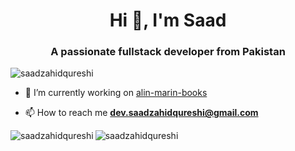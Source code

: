 <h1 align="center">Hi 👋, I'm Saad</h1>
<h3 align="center">A passionate fullstack developer from Pakistan</h3>

<p align="left"> <img src="https://komarev.com/ghpvc/?username=saadzahidqureshi&label=Profile%20views&color=0e75b6&style=flat" alt="saadzahidqureshi" /> </p>

- 🔭 I’m currently working on [alin-marin-books](https://github.com/SaadZahidQureshi/alin-marin-books)

- 📫 How to reach me **dev.saadzahidqureshi@gmail.com**


<p><img align="left" src="https://github-readme-stats.vercel.app/api/top-langs?username=saadzahidqureshi&show_icons=true&locale=en&layout=compact" alt="saadzahidqureshi" /></p>


<p><img align="center" src="https://github-readme-streak-stats.herokuapp.com/?user=saadzahidqureshi&" alt="saadzahidqureshi" /></p>
